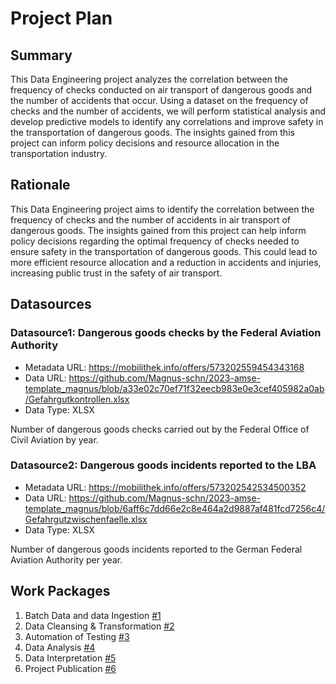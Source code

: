 # Project Plan

## Summary

<!-- Describe your data science project in max. 5 sentences. -->
This Data Engineering project analyzes the correlation between the frequency of checks conducted on air transport of dangerous goods and the number of accidents that occur. Using a dataset on the frequency of checks and the number of accidents, we will perform statistical analysis and develop predictive models to identify any correlations and improve safety in the transportation of dangerous goods. The insights gained from this project can inform policy decisions and resource allocation in the transportation industry.

## Rationale

<!-- Outline the impact of the analysis, e.g. which pains it solves. -->
This Data Engineering project aims to identify the correlation between the frequency of checks and the number of accidents in air transport of dangerous goods. The insights gained from this project can help inform policy decisions regarding the optimal frequency of checks needed to ensure safety in the transportation of dangerous goods. This could lead to more efficient resource allocation and a reduction in accidents and injuries, increasing public trust in the safety of air transport.

## Datasources

<!-- Describe each datasources you plan to use in a section. Use the prefic "DatasourceX" where X is the id of the datasource. -->

### Datasource1: Dangerous goods checks by the Federal Aviation Authority
* Metadata URL: https://mobilithek.info/offers/573202559454343168
* Data URL: https://github.com/Magnus-schn/2023-amse-template_magnus/blob/a33e02c70ef71f32eecb983e0e3cef405982a0ab/Gefahrgutkontrollen.xlsx
* Data Type: XLSX

Number of dangerous goods checks carried out by the Federal Office of Civil Aviation by year.

### Datasource2: Dangerous goods incidents reported to the LBA
* Metadata URL: https://mobilithek.info/offers/573202542534500352
* Data URL: https://github.com/Magnus-schn/2023-amse-template_magnus/blob/6aff6c7dd66e2c8e464a2d9887af481fcd7256c4/Gefahrgutzwischenfaelle.xlsx
* Data Type: XLSX

Number of dangerous goods incidents reported to the German Federal Aviation Authority per year.

## Work Packages

<!-- List of work packages ordered sequentially, each pointing to an issue with more details. -->

1. Batch Data and data Ingestion [#1][i1]
2. Data Cleansing & Transformation [#2][i2]
3. Automation of Testing [#3][i3]
4. Data Analysis [#4][i4]
5. Data Interpretation [#5][i5]
6. Project Publication [#6][i6]

[i1]: https://github.com/Magnus-schn/2023-amse-template_magnus/issues/1
[i2]: https://github.com/Magnus-schn/2023-amse-template_magnus/issues/2
[i3]: https://github.com/Magnus-schn/2023-amse-template_magnus/issues/3
[i4]: https://github.com/Magnus-schn/2023-amse-template_magnus/issues/4
[i5]: https://github.com/Magnus-schn/2023-amse-template_magnus/issues/5
[i6]: https://github.com/Magnus-schn/2023-amse-template_magnus/issues/6
